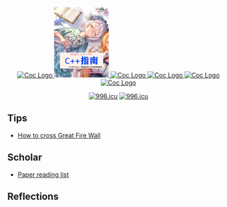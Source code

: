 <p align="center">
  <a href="https://github.com/Martins3">
    <img alt="Coc Logo" src="https://clangbuiltlinux.github.io/logo.png" height="160" />
    <img alt="Coc Logo" src="./img/ma.png" height="160" />
    <img alt="Coc Logo" src="https://raw.githubusercontent.com/shuveb/io_uring-by-example/master/public/tux.png" height="160" />
    <img alt="Coc Logo" src="https://styles.redditmedia.com/t5_2ykcc/styles/image_widget_pifwg495jvr41.png" height="160" />
    <img alt="Coc Logo" src="https://www.kite.com/wp-content/uploads/2019/05/penguin.svg" height="160" />
    <img alt="Coc Logo" src="https://avatars0.githubusercontent.com/u/7480459?s=400&u=ecc657aaac3d573126d6ce7637870ec3a8e681f2&v=4" height="160" />
  </a>
  <p align="center">
    <a href="https://996.icu"><img src="https://img.shields.io/badge/link-996.icu-red.svg" alt="996.icu" /></a>
    <a href="https://spacevim.org/"><img src="https://spacevim.org/img/build-with-SpaceVim.svg" alt="996.icu" /></a>
  </p>
</p>

## Tips
- [How to cross Great Fire Wall](./gfw.md)

## Scholar
- [Paper reading list](./paper-reading-list.md)

## Reflections
<!-- - [Power of continuous thinking](./thinking.md) -->
